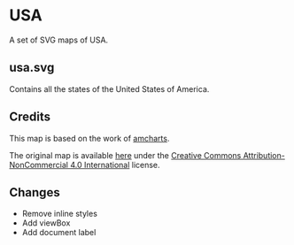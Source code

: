 # USA

A set of SVG maps of USA.

## usa.svg

Contains all the states of the United States of America.

## Credits

This map is based on the work of [amcharts](https://www.amcharts.com).

The original map is available [here](https://www.amcharts.com/svg-maps/?map=usa) under the [Creative Commons Attribution-NonCommercial 4.0 International](https://creativecommons.org/licenses/by-nc/4.0/) license.

## Changes

* Remove inline styles
* Add viewBox
* Add document label
